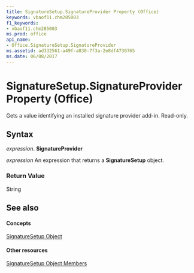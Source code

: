 ```yaml
---
title: SignatureSetup.SignatureProvider Property (Office)
keywords: vbaof11.chm285003
f1_keywords:
- vbaof11.chm285003
ms.prod: office
api_name:
- Office.SignatureSetup.SignatureProvider
ms.assetid: ad332561-a49f-a830-7f3a-2e8df4730765
ms.date: 06/08/2017
---
```



# SignatureSetup.SignatureProvider Property (Office)

Gets a value identifying an installed signature provider add-in. Read-only.


## Syntax

 _expression_. **SignatureProvider**

 _expression_ An expression that returns a **SignatureSetup** object.


### Return Value

String


## See also


#### Concepts


[SignatureSetup Object](signaturesetup-object-office.md)
#### Other resources


[SignatureSetup Object Members](signaturesetup-members-office.md)

